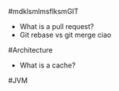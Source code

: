 #mdklsmlmsflksmGIT
* What is a pull request?
* Git rebase vs git merge
ciao

#Architecture
* What is a cache?

#JVM
